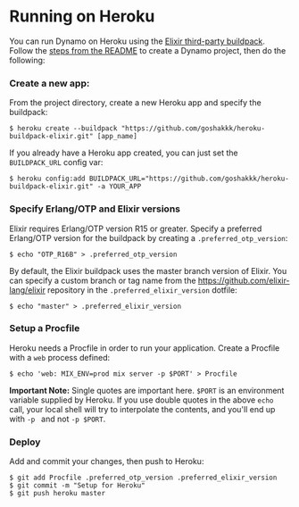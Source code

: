 # Running on Heroku

You can run Dynamo on Heroku using the [Elixir third-party buildpack](https://github.com/goshakkk/heroku-buildpack-elixir). 
Follow the [steps from the README](https://github.com/elixir-lang/dynamo#installation) to create a Dynamo project, then do the following:

### Create a new app:  

From the project directory, create a new Heroku app and specify the buildpack:

    $ heroku create --buildpack "https://github.com/goshakkk/heroku-buildpack-elixir.git" [app_name]

If you already have a Heroku app created, you can just set the `BUILDPACK_URL` config var:

    $ heroku config:add BUILDPACK_URL="https://github.com/goshakkk/heroku-buildpack-elixir.git" -a YOUR_APP

### Specify Erlang/OTP and Elixir versions

Elixir requires Erlang/OTP version R15 or greater. Specify a preferred Erlang/OTP version for the buildpack by creating a `.preferred_otp_version`:  

    $ echo "OTP_R16B" > .preferred_otp_version
  
By default, the Elixir buildpack uses the master branch version of Elixir. You can specify a custom branch or tag name from the https://github.com/elixir-lang/elixir repository in the `.preferred_elixir_version` dotfile:

    $ echo "master" > .preferred_elixir_version

### Setup a Procfile

Heroku needs a Procfile in order to run your application. Create a Procfile with a `web` process defined:

    $ echo 'web: MIX_ENV=prod mix server -p $PORT' > Procfile
    
**Important Note:** Single quotes are important here. `$PORT` is an environment variable supplied by Heroku. If you use double quotes 
in the above `echo` call, your local shell will try to interpolate the contents, and you'll end up with `-p ` and not `-p $PORT`. 
    
### Deploy

Add and commit your changes, then push to Heroku:

    $ git add Procfile .preferred_otp_version .preferred_elixir_version  
    $ git commit -m "Setup for Heroku"  
    $ git push heroku master
